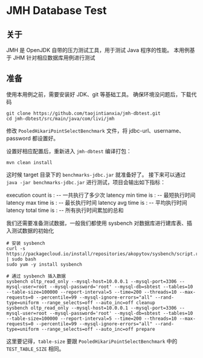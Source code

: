 # JMH Database Test

## 关于
JMH 是 OpenJDK 自带的压力测试工具，用于测试 Java 程序的性能。
本用例基于 JHM 针对相应数据库用例进行测试

## 准备
使用本用例之前，需要安装好 JDK、git 等基础工具。
确保环境没问题后，下载代码 

```shell
git clone https://github.com/taojintianxia/jmh-dbtest.git
cd jmh-dbtest/src/main/java/com/livi/jmh
```

修改 `PooledHikariPointSelectBenchmark` 文件，将 jdbc-url、username、password 都设置好。

设置好相应配置后，重新进入 `jmh-dbtest` 编译打包：

```
mvn clean install
```

这时候 target 目录下的 `benchmarks-jdbc.jar` 就准备好了。
接下来可以通过 `java -jar benchmarks-jdbc.jar` 进行测试，项目会输出如下指标：

execution count is :  -- 一共执行了多少次
latency min time is : -- 最短执行时间
latency max time is : -- 最长执行时间
latency avg time is : -- 平均执行时间
latency total time is : -- 所有执行时间累加的总和

我们还需要准备测试数据，一般我们都使用 sysbench 对数据库进行建库表、插入测试数据的初始化

```shell
# 安装 sysbench
curl -s https://packagecloud.io/install/repositories/akopytov/sysbench/script.rpm.sh | sudo bash
sudo yum -y install sysbench

# 通过 sysbench 插入数据
sysbench oltp_read_only --mysql-host=10.0.0.1 --mysql-port=3306 --mysql-user=root --mysql-password='root' --mysql-db=sbtest --tables=10 --table-size=100000 --report-interval=5 --time=200 --threads=10 --max-requests=0 --percentile=99 --mysql-ignore-errors="all" --rand-type=uniform --range_selects=off --auto_inc=off cleanup
sysbench oltp_read_only --mysql-host=10.0.0.1 --mysql-port=3306 --mysql-user=root --mysql-password='root' --mysql-db=sbtest --tables=10 --table-size=100000 --report-interval=5 --time=200 --threads=10 --max-requests=0 --percentile=99 --mysql-ignore-errors="all" --rand-type=uniform --range_selects=off --auto_inc=off prepare
```
这里要记得，`table-size` 要跟 `PooledHikariPointSelectBenchmark` 中的 `TEST_TABLE_SIZE` 相同。

